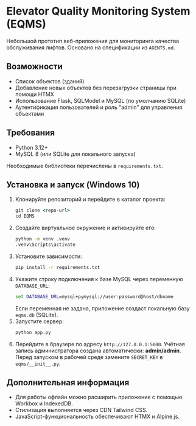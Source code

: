 # Elevator Quality Monitoring System (EQMS)

Небольшой прототип веб-приложения для мониторинга качества обслуживания лифтов. Основано на спецификации из `AGENTS.md`.

## Возможности
- Список объектов (зданий)
- Добавление новых объектов без перезагрузки страницы при помощи HTMX
- Использование Flask, SQLModel и MySQL (по умолчанию SQLite)
- Аутентификация пользователей и роль "admin" для управления объектами

## Требования
- Python 3.12+
- MySQL 8 (или SQLite для локального запуска)

Необходимые библиотеки перечислены в `requirements.txt`.

## Установка и запуск (Windows 10)
1. Клонируйте репозиторий и перейдите в каталог проекта:
   ```cmd
   git clone <repo-url>
   cd EQMS
   ```
2. Создайте виртуальное окружение и активируйте его:
   ```cmd
   python -m venv .venv
   .venv\Scripts\activate
   ```
3. Установите зависимости:
   ```cmd
   pip install -r requirements.txt
   ```
4. Укажите строку подключения к базе MySQL через переменную `DATABASE_URL`:
   ```cmd
   set DATABASE_URL=mysql+pymysql://user:password@host/dbname
   ```
   Если переменная не задана, приложение создаст локальную базу `eqms.db` (SQLite).
5. Запустите сервер:
   ```cmd
   python app.py
   ```
6. Перейдите в браузере по адресу `http://127.0.0.1:5000`.
   Учётная запись администратора создана автоматически: **admin/admin**.
   Перед запуском в рабочей среде замените `SECRET_KEY` в `eqms/__init__.py`.

## Дополнительная информация
- Для работы офлайн можно расширить приложение с помощью Workbox и IndexedDB.
- Стилизация выполняется через CDN Tailwind CSS.
- JavaScript-функциональность обеспечивают HTMX и Alpine.js.

